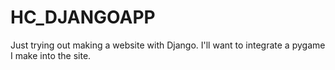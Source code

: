 # HC_DJANGOAPP
Just trying out making a website with Django. I'll want to integrate a pygame I make into the site.
